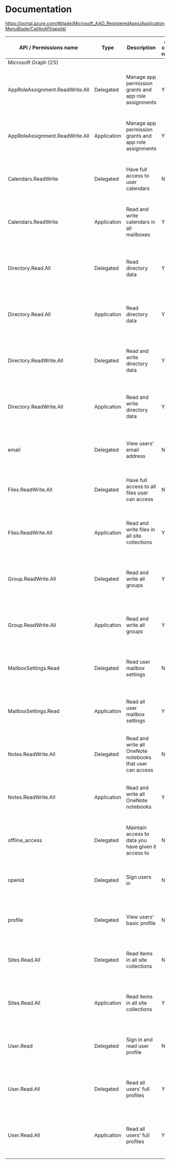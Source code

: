 # Documentation



https://portal.azure.com/#blade/Microsoft_AAD_RegisteredApps/ApplicationMenuBlade/CallAnAPI/appId/<ID>

|API / Permissions name|Type|Description|Admin consent required|Status|
|----------------------|----|-----------|----------------------|------|
|Microsoft Graph (25)|||||
|AppRoleAssignment.ReadWrite.All|Delegated|Manage app permission grants and app role assignments|Yes| :warning: Not granted for Université de l'Ontario français|
|AppRoleAssignment.ReadWrite.All|Application|Manage app permission grants and app role assignments|Yes| :warning: Not granted for Université de l'Ontario français|
|Calendars.ReadWrite|Delegated|Have full access to user calendars|No| Granted for Université de l'Ontario français|
|Calendars.ReadWrite|Application|Read and write calendars in all mailboxes|Yes| :warning: Not granted for Université de l'Ontario français|
|Directory.Read.All|Delegated|Read directory data|Yes| :warning: Not granted for Université de l'Ontario français|
|Directory.Read.All|Application|Read directory data|Yes| :warning: Not granted for Université de l'Ontario français|
|Directory.ReadWrite.All|Delegated|Read and write directory data|Yes| :warning: Not granted for Université de l'Ontario français|
|Directory.ReadWrite.All|Application|Read and write directory data|Yes| :warning: Not granted for Université de l'Ontario français|
|email|Delegated|View users' email address|No| Granted for Université de l'Ontario français|
|Files.ReadWrite.All|Delegated|Have full access to all files user can access|No| Granted for Université de l'Ontario français|
|Files.ReadWrite.All|Application|Read and write files in all site collections|Yes| :warning: Not granted for Université de l'Ontario français|
|Group.ReadWrite.All|Delegated|Read and write all groups|Yes| :warning: Not granted for Université de l'Ontario français|
|Group.ReadWrite.All|Application|Read and write all groups|Yes| :warning: Not granted for Université de l'Ontario français|
|MailboxSettings.Read|Delegated|Read user mailbox settings|No| Granted for Université de l'Ontario français|
|MailboxSettings.Read|Application|Read all user mailbox settings|Yes| :warning: Not granted for Université de l'Ontario français|
|Notes.ReadWrite.All|Delegated|Read and write all OneNote notebooks that user can access|No| Granted for Université de l'Ontario français|
|Notes.ReadWrite.All|Application|Read and write all OneNote notebooks|Yes| :warning: Not granted for Université de l'Ontario français|
|offline_access|Delegated|Maintain access to data you have given it access to|No| Granted for Université de l'Ontario français|
|openid|Delegated|Sign users in|No| Granted for Université de l'Ontario français|
|profile|Delegated|View users' basic profile|No| Granted for Université de l'Ontario français|
|Sites.Read.All|Delegated|Read items in all site collections|No| Granted for Université de l'Ontario français|
|Sites.Read.All|Application|Read items in all site collections|Yes| :warning: Not granted for Université de l'Ontario français|
|User.Read|Delegated|Sign in and read user profile|No| Granted for Université de l'Ontario français|
|User.Read.All|Delegated|Read all users' full profiles|Yes| :warning: Not granted for Université de l'Ontario français|
|User.Read.All|Application|Read all users' full profiles|Yes| :warning: Not granted for Université de l'Ontario français|

